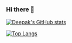 ### Hi there 👋
[![Deepak's GitHub stats](https://github-readme-stats.vercel.app/api?username=jhadeepakkumar14)](https://github.com/jhadeepakkumar14/github-readme-stats&show_icons=true)

[![Top Langs](https://github-readme-stats.vercel.app/api/top-langs/?username=jhadeepakkumar14&layout=compact)](https://github.com/jhadeepakkumar14/github-readme-stats)
<!--
**jhadeepakkumar14/jhadeepakkumar14** is a ✨ _special_ ✨ repository because its `README.md` (this file) appears on your GitHub profile.

Here are some ideas to get you started:

- 🔭 I’m currently working on ...
- 🌱 I’m currently learning ...
- 👯 I’m looking to collaborate on ...
- 🤔 I’m looking for help with ...
- 💬 Ask me about ...
- 📫 How to reach me: ...
- 😄 Pronouns: ...
- ⚡ Fun fact: ...
-->
